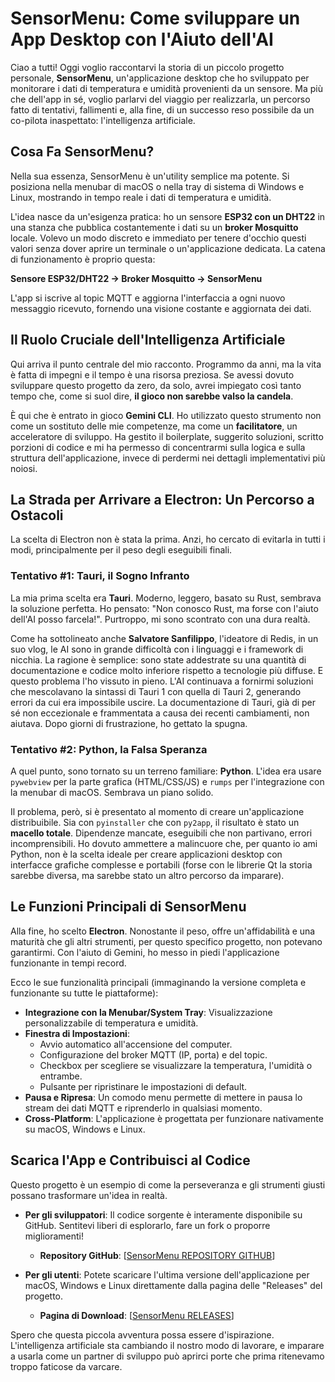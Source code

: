 # SensorMenu: Come sviluppare un App Desktop con l'Aiuto dell'AI

Ciao a tutti! Oggi voglio raccontarvi la storia di un piccolo progetto personale, **SensorMenu**, un'applicazione desktop che ho sviluppato per monitorare i dati di temperatura e umidità provenienti da un sensore. Ma più che dell'app in sé, voglio parlarvi del viaggio per realizzarla, un percorso fatto di tentativi, fallimenti e, alla fine, di un successo reso possibile da un co-pilota inaspettato: l'intelligenza artificiale.

## Cosa Fa SensorMenu?

Nella sua essenza, SensorMenu è un'utility semplice ma potente. Si posiziona nella menubar di macOS o nella tray di sistema di Windows e Linux, mostrando in tempo reale i dati di temperatura e umidità.

L'idea nasce da un'esigenza pratica: ho un sensore **ESP32 con un DHT22** in una stanza che pubblica costantemente i dati su un **broker Mosquitto** locale. Volevo un modo discreto e immediato per tenere d'occhio questi valori senza dover aprire un terminale o un'applicazione dedicata. La catena di funzionamento è proprio questa:

**Sensore ESP32/DHT22 → Broker Mosquitto → SensorMenu**

L'app si iscrive al topic MQTT e aggiorna l'interfaccia a ogni nuovo messaggio ricevuto, fornendo una visione costante e aggiornata dei dati.

## Il Ruolo Cruciale dell'Intelligenza Artificiale

Qui arriva il punto centrale del mio racconto. Programmo da anni, ma la vita è fatta di impegni e il tempo è una risorsa preziosa. Se avessi dovuto sviluppare questo progetto da zero, da solo, avrei impiegato così tanto tempo che, come si suol dire, **il gioco non sarebbe valso la candela**.

È qui che è entrato in gioco **Gemini CLI**. Ho utilizzato questo strumento non come un sostituto delle mie competenze, ma come un **facilitatore**, un acceleratore di sviluppo. Ha gestito il boilerplate, suggerito soluzioni, scritto porzioni di codice e mi ha permesso di concentrarmi sulla logica e sulla struttura dell'applicazione, invece di perdermi nei dettagli implementativi più noiosi.

## La Strada per Arrivare a Electron: Un Percorso a Ostacoli

La scelta di Electron non è stata la prima. Anzi, ho cercato di evitarla in tutti i modi, principalmente per il peso degli eseguibili finali.

### Tentativo #1: Tauri, il Sogno Infranto

La mia prima scelta era **Tauri**. Moderno, leggero, basato su Rust, sembrava la soluzione perfetta. Ho pensato: "Non conosco Rust, ma forse con l'aiuto dell'AI posso farcela!". Purtroppo, mi sono scontrato con una dura realtà.

Come ha sottolineato anche **Salvatore Sanfilippo**, l'ideatore di Redis, in un suo vlog, le AI sono in grande difficoltà con i linguaggi e i framework di nicchia. La ragione è semplice: sono state addestrate su una quantità di documentazione e codice molto inferiore rispetto a tecnologie più diffuse. E questo problema l'ho vissuto in pieno. L'AI continuava a fornirmi soluzioni che mescolavano la sintassi di Tauri 1 con quella di Tauri 2, generando errori da cui era impossibile uscire. La documentazione di Tauri, già di per sé non eccezionale e frammentata a causa dei recenti cambiamenti, non aiutava. Dopo giorni di frustrazione, ho gettato la spugna.

### Tentativo #2: Python, la Falsa Speranza

A quel punto, sono tornato su un terreno familiare: **Python**. L'idea era usare `pywebview` per la parte grafica (HTML/CSS/JS) e `rumps` per l'integrazione con la menubar di macOS. Sembrava un piano solido.

Il problema, però, si è presentato al momento di creare un'applicazione distribuibile. Sia con `pyinstaller` che con `py2app`, il risultato è stato un **macello totale**. Dipendenze mancate, eseguibili che non partivano, errori incomprensibili. Ho dovuto ammettere a malincuore che, per quanto io ami Python, non è la scelta ideale per creare applicazioni desktop con interfacce grafiche complesse e portabili (forse con le librerie Qt la storia sarebbe diversa, ma sarebbe stato un altro percorso da imparare).

## Le Funzioni Principali di SensorMenu

Alla fine, ho scelto **Electron**. Nonostante il peso, offre un'affidabilità e una maturità che gli altri strumenti, per questo specifico progetto, non potevano garantirmi. Con l'aiuto di Gemini, ho messo in piedi l'applicazione funzionante in tempi record.

Ecco le sue funzionalità principali (immaginando la versione completa e funzionante su tutte le piattaforme):

*   **Integrazione con la Menubar/System Tray**: Visualizzazione personalizzabile di temperatura e umidità.
*   **Finestra di Impostazioni**:
    *   Avvio automatico all'accensione del computer.
    *   Configurazione del broker MQTT (IP, porta) e del topic.
    *   Checkbox per scegliere se visualizzare la temperatura, l'umidità o entrambe.
    *   Pulsante per ripristinare le impostazioni di default.
*   **Pausa e Ripresa**: Un comodo menu permette di mettere in pausa lo stream dei dati MQTT e riprenderlo in qualsiasi momento.
*   **Cross-Platform**: L'applicazione è progettata per funzionare nativamente su macOS, Windows e Linux.

## Scarica l'App e Contribuisci al Codice

Questo progetto è un esempio di come la perseveranza e gli strumenti giusti possano trasformare un'idea in realtà.

*   **Per gli sviluppatori**: Il codice sorgente è interamente disponibile su GitHub. Sentitevi liberi di esplorarlo, fare un fork o proporre miglioramenti!
    *   **Repository GitHub**: [[SensorMenu REPOSITORY GITHUB](https://github.com/antedoro/SensorMenu-electron)]

*   **Per gli utenti**: Potete scaricare l'ultima versione dell'applicazione per macOS, Windows e Linux direttamente dalla pagina delle "Releases" del progetto.
    *   **Pagina di Download**: [[SensorMenu RELEASES](https://github.com/antedoro/SensorMenu-electron/releases/tag/v0.1.0)]

Spero che questa piccola avventura possa essere d'ispirazione. L'intelligenza artificiale sta cambiando il nostro modo di lavorare, e imparare a usarla come un partner di sviluppo può aprirci porte che prima ritenevamo troppo faticose da varcare.
